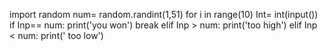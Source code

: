 import random 
num= random.randint(1,51)
for i in range(10)
Int= int(input())
if Inp== num:
   print('you won')
   break
elif Inp > num:
     print('too high')
elif Inp < num:
     print(' too low')
     
